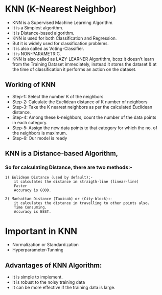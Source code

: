 # KNN (K-Nearest Neighbor)

- KNN is a Supervised Machine Learning Algorithm.
- It is a Simplest algorithm.
- It is Distance-based algorithm.
- KNN is used for both Classification and  Regression. 
- But it is widely used for classification problems.
- It is also called as Voting-Classifier.
- It is NON-PARAMETRIC.
- KNN is also called as LAZY-LEARNER Algortithm, bcoz it doesn't learn from the Training Dataset immediately, instead it stores the dataset & at the time of classification it performs an action on the dataset.



## Working of KNN

- Step-1: Select the number K of the neighbors
- Step-2: Calculate the Euclidean distance of K number of neighbors
- Step-3: Take the K nearest neighbors as per the calculated Euclidean distance.
- Step-4: Among these k-neighbors, count the number of the data points in each category.
- Step-5: Assign the new data points to that category for which the no. of the neighbors is maximum.
- Step-6: Our model is ready



## KNN is a Distance-based Algorithm,

### So for calculating Distance, there are two methods:-
    1) Eulidean Distance (used by default):-
        it calculates the distance in straigth-line (linear-line)
        Faster
        Accuracy is GOOD.
        
    2) Manhattan Distance (Taxicab) or (City-block):- 
        it calculates the distance in travelling to other points also.
        Time Consuming.
        Accuracy is BEST.
        

# Important in KNN
- Normalization or Standardization 
- Hyperparameter-Tunning 


  
## Advantages of KNN Algorithm:
- It is simple to implement.
- It is robust to the noisy training data
- It can be more effective if the training data is large.
